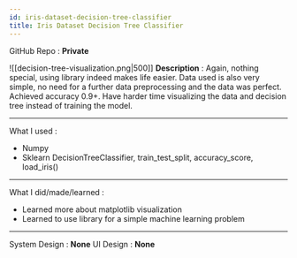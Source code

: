 ```yaml
---
id: iris-dataset-decision-tree-classifier
title: Iris Dataset Decision Tree Classifier
---
```

GitHub Repo : **Private**

![[decision-tree-visualization.png|500]]
**Description** : Again, nothing special, using library indeed makes life easier. Data used is also very simple, no need for a further data preprocessing and the data was perfect. Achieved accuracy 0.9+. Have harder time visualizing the data and decision tree instead of training the model.

---
What I used :
- Numpy
- Sklearn DecisionTreeClassifier, train_test_split, accuracy_score, load_iris()
---
What I did/made/learned :
- Learned more about matplotlib visualization
- Learned to use library for a simple machine learning problem
---
System Design : **None**
UI Design : **None**